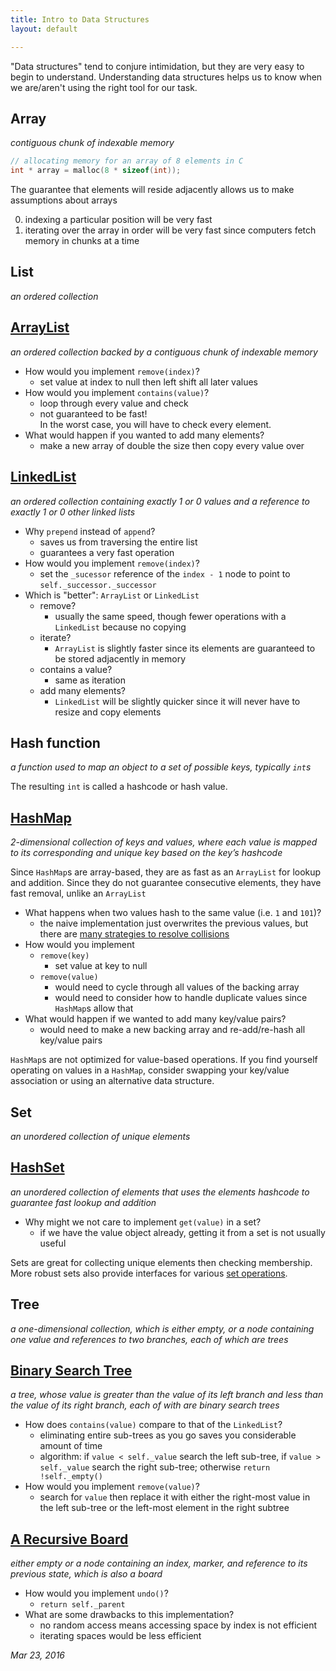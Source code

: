```yaml
---
title: Intro to Data Structures
layout: default

---
```


"Data structures" tend to conjure intimidation, but they are very easy to begin to understand.
Understanding data structures helps us to know when we are/aren't using the right tool for our task.


## Array
*contiguous chunk of indexable memory*
```c
// allocating memory for an array of 8 elements in C
int * array = malloc(8 * sizeof(int));
```

The guarantee that elements will reside adjacently allows us to make assumptions about arrays

0. indexing a particular position will be very fast
0. iterating over the array in order will be very fast since computers fetch memory in chunks at a time


## List
*an ordered collection*


## [ArrayList](https://github.com/hkgumbs/hkgumbs.github.io/tree/master/blog/intro-to-data-structures/src/array_list.py)
*an ordered collection backed by a contiguous chunk of indexable memory*

- How would you implement `remove(index)`?
  - set value at index to null then left shift all later values
- How would you implement `contains(value)`?
  - loop through every value and check
  - not guaranteed to be fast!<br />
    In the worst case, you will have to check every element.
- What would happen if you wanted to add many elements?
  - make a new array of double the size then copy every value over


## [LinkedList](https://github.com/hkgumbs/hkgumbs.github.io/tree/master/blog/intro-to-data-structures/src/linked_list.py)
*an ordered collection containing exactly 1 or 0 values and a reference to exactly 1 or 0 other linked lists*

- Why `prepend` instead of `append`?
  - saves us from traversing the entire list
  - guarantees a very fast operation
- How would you implement `remove(index)`?
  - set the `_sucessor` reference of the `index - 1` node to point to `self._successor._successor`
- Which is "better": `ArrayList` or `LinkedList`
  - remove?
    - usually the same speed, though fewer operations with a `LinkedList` because no copying
  - iterate?
    - `ArrayList` is slightly faster since its elements are guaranteed to be stored adjacently in memory
  - contains a value?
    - same as iteration
  - add many elements?
    - `LinkedList` will be slightly quicker since it will never have to resize and copy elements


## Hash function
*a function used to map an object to a set of possible keys, typically `int`s*

The resulting `int` is called a hashcode or hash value.


## [HashMap](https://github.com/hkgumbs/hkgumbs.github.io/tree/master/blog/intro-to-data-structures/src/hash_map.py)
*2-dimensional collection of keys and values, where each value is mapped to its corresponding and unique key based on the key’s hashcode*

Since `HashMap`s are array-based, they are as fast as an `ArrayList` for lookup and addition.
Since they do not guarantee consecutive elements, they have fast removal, unlike an `ArrayList`

- What happens when two values hash to the same value (i.e. `1` and `101`)?
  - the naive implementation just overwrites the previous values, but there are [many strategies to resolve collisions](https://en.wikipedia.org/wiki/Hash_table#Collision_resolution)
- How would you implement
  - `remove(key)`
    - set value at key to null
  - `remove(value)`
    - would need to cycle through all values of the backing array
    - would need to consider how to handle duplicate values since `HashMap`s allow that
- What would happen if we wanted to add many key/value pairs?
  - would need to make a new backing array and re-add/re-hash all key/value pairs

`HashMap`s are not optimized for value-based operations. If you find yourself operating on values in a `HashMap`, consider swapping your key/value association or using an alternative data structure.


## Set
*an unordered collection of unique elements*


## [HashSet](https://github.com/hkgumbs/hkgumbs.github.io/tree/master/blog/intro-to-data-structures/src/hash_set.py)
*an unordered collection of elements that uses the elements hashcode to guarantee fast lookup and addition*

- Why might we not care to implement `get(value)` in a set?
  - if we have the value object already, getting it from a set is not usually useful

Sets are great for collecting unique elements then checking membership. More robust sets also provide interfaces for various [set operations](<https://en.wikipedia.org/wiki/Set_(mathematics)#Basic_operations>).


## Tree
*a one-dimensional collection, which is either empty, or a node containing one value and references to two branches, each of which are trees*


## [Binary Search Tree](https://github.com/hkgumbs/hkgumbs.github.io/tree/master/blog/intro-to-data-structures/src/binary_search_tree.py)
*a tree, whose value is greater than the value of its left branch and less than the value of its right branch, each of with are binary search trees*

- How does `contains(value)` compare to that of the `LinkedList`?
  - eliminating entire sub-trees as you go saves you considerable amount of time
  - algorithm: if `value < self._value` search the left sub-tree, if `value > self._value` search the right sub-tree; otherwise `return !self._empty()`
- How would you implement `remove(value)`?
  - search for `value` then replace it with either the right-most value in the left sub-tree or the left-most element in the right subtree


## [A Recursive Board](https://github.com/hkgumbs/hkgumbs.github.io/tree/master/blog/intro-to-data-structures/src/board.py)
*either empty or a node containing an index, marker, and reference to its previous state, which is also a board*

- How would you implement `undo()`?
  - `return self._parent`
- What are some drawbacks to this implementation?
  - no random access means accessing space by index is not efficient
  - iterating spaces would be less efficient


_Mar 23, 2016_
